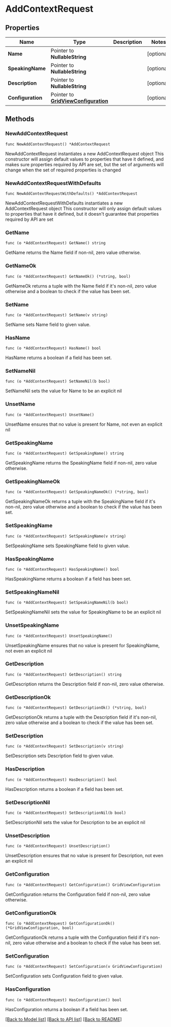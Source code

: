 # AddContextRequest

## Properties

Name | Type | Description | Notes
------------ | ------------- | ------------- | -------------
**Name** | Pointer to **NullableString** |  | [optional] 
**SpeakingName** | Pointer to **NullableString** |  | [optional] 
**Description** | Pointer to **NullableString** |  | [optional] 
**Configuration** | Pointer to [**GridViewConfiguration**](GridViewConfiguration.md) |  | [optional] 

## Methods

### NewAddContextRequest

`func NewAddContextRequest() *AddContextRequest`

NewAddContextRequest instantiates a new AddContextRequest object
This constructor will assign default values to properties that have it defined,
and makes sure properties required by API are set, but the set of arguments
will change when the set of required properties is changed

### NewAddContextRequestWithDefaults

`func NewAddContextRequestWithDefaults() *AddContextRequest`

NewAddContextRequestWithDefaults instantiates a new AddContextRequest object
This constructor will only assign default values to properties that have it defined,
but it doesn't guarantee that properties required by API are set

### GetName

`func (o *AddContextRequest) GetName() string`

GetName returns the Name field if non-nil, zero value otherwise.

### GetNameOk

`func (o *AddContextRequest) GetNameOk() (*string, bool)`

GetNameOk returns a tuple with the Name field if it's non-nil, zero value otherwise
and a boolean to check if the value has been set.

### SetName

`func (o *AddContextRequest) SetName(v string)`

SetName sets Name field to given value.

### HasName

`func (o *AddContextRequest) HasName() bool`

HasName returns a boolean if a field has been set.

### SetNameNil

`func (o *AddContextRequest) SetNameNil(b bool)`

 SetNameNil sets the value for Name to be an explicit nil

### UnsetName
`func (o *AddContextRequest) UnsetName()`

UnsetName ensures that no value is present for Name, not even an explicit nil
### GetSpeakingName

`func (o *AddContextRequest) GetSpeakingName() string`

GetSpeakingName returns the SpeakingName field if non-nil, zero value otherwise.

### GetSpeakingNameOk

`func (o *AddContextRequest) GetSpeakingNameOk() (*string, bool)`

GetSpeakingNameOk returns a tuple with the SpeakingName field if it's non-nil, zero value otherwise
and a boolean to check if the value has been set.

### SetSpeakingName

`func (o *AddContextRequest) SetSpeakingName(v string)`

SetSpeakingName sets SpeakingName field to given value.

### HasSpeakingName

`func (o *AddContextRequest) HasSpeakingName() bool`

HasSpeakingName returns a boolean if a field has been set.

### SetSpeakingNameNil

`func (o *AddContextRequest) SetSpeakingNameNil(b bool)`

 SetSpeakingNameNil sets the value for SpeakingName to be an explicit nil

### UnsetSpeakingName
`func (o *AddContextRequest) UnsetSpeakingName()`

UnsetSpeakingName ensures that no value is present for SpeakingName, not even an explicit nil
### GetDescription

`func (o *AddContextRequest) GetDescription() string`

GetDescription returns the Description field if non-nil, zero value otherwise.

### GetDescriptionOk

`func (o *AddContextRequest) GetDescriptionOk() (*string, bool)`

GetDescriptionOk returns a tuple with the Description field if it's non-nil, zero value otherwise
and a boolean to check if the value has been set.

### SetDescription

`func (o *AddContextRequest) SetDescription(v string)`

SetDescription sets Description field to given value.

### HasDescription

`func (o *AddContextRequest) HasDescription() bool`

HasDescription returns a boolean if a field has been set.

### SetDescriptionNil

`func (o *AddContextRequest) SetDescriptionNil(b bool)`

 SetDescriptionNil sets the value for Description to be an explicit nil

### UnsetDescription
`func (o *AddContextRequest) UnsetDescription()`

UnsetDescription ensures that no value is present for Description, not even an explicit nil
### GetConfiguration

`func (o *AddContextRequest) GetConfiguration() GridViewConfiguration`

GetConfiguration returns the Configuration field if non-nil, zero value otherwise.

### GetConfigurationOk

`func (o *AddContextRequest) GetConfigurationOk() (*GridViewConfiguration, bool)`

GetConfigurationOk returns a tuple with the Configuration field if it's non-nil, zero value otherwise
and a boolean to check if the value has been set.

### SetConfiguration

`func (o *AddContextRequest) SetConfiguration(v GridViewConfiguration)`

SetConfiguration sets Configuration field to given value.

### HasConfiguration

`func (o *AddContextRequest) HasConfiguration() bool`

HasConfiguration returns a boolean if a field has been set.


[[Back to Model list]](../README.md#documentation-for-models) [[Back to API list]](../README.md#documentation-for-api-endpoints) [[Back to README]](../README.md)


